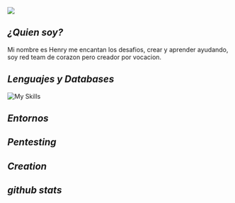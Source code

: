 ![](https://github.com/sularhen/sularhen/blob/main/BannerReadMe.gif)

## ***¿Quien soy?***
Mi nombre es Henry me encantan los desafios, crear y aprender ayudando, soy red team de corazon pero creador por vocacion.

## ***Lenguajes y Databases***
![My Skills](https://go-skill-icons.vercel.app/api/icons?i=rust,surrealdb,actix,yew&titles=true)


## ***Entornos***


## ***Pentesting***


## ***Creation***


## ***github stats***
